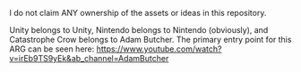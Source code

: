 I do not claim ANY ownership of the assets or ideas in this repository.

Unity belongs to Unity, Nintendo belongs to Nintendo (obviously), and Catastrophe Crow belongs to Adam Butcher.
The primary entry point for this ARG can be seen here:
https://www.youtube.com/watch?v=irEb9TS9yEk&ab_channel=AdamButcher